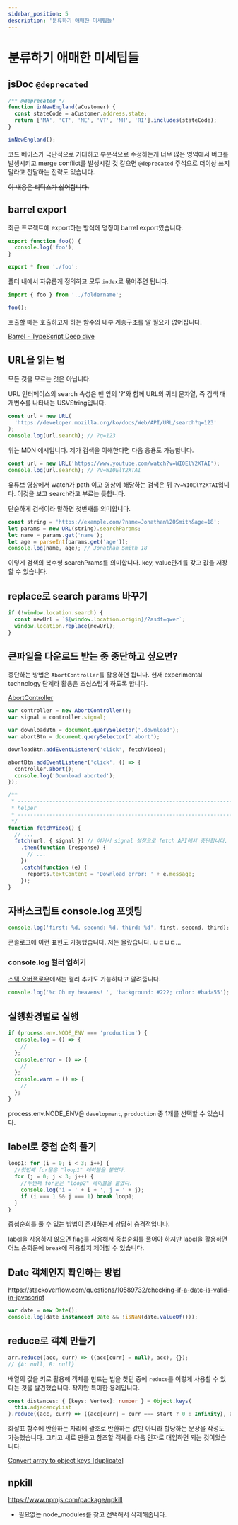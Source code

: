 ```yaml
---
sidebar_position: 5
description: '분류하기 애매한 미세팁들'
---
```


# 분류하기 애매한 미세팁들

## jsDoc `@deprecated`

```js
/** @deprecated */
function inNewEngland(aCustomer) {
  const stateCode = aCustomer.address.state;
  return ['MA', 'CT', 'ME', 'VT', 'NH', 'RI'].includes(stateCode);
}

inNewEngland();
```

코드 베이스가 극단적으로 거대하고 부분적으로 수정하는게 너무 많은 영역에서 버그를 발생시키고 merge conflict를 발생시킬 것 같으면 `@deprecated` 주석으로 더이상 쓰지말라고 전달하는 전략도 있습니다.

~~이 내용은 리덕스가 싫어합니다.~~

## barrel export

최근 프로젝트에 export하는 방식에 명칭이 barrel export였습니다.

```ts title="foldername/foo.ts"
export function foo() {
  console.log('foo');
}
```

```ts title="foldername/index.ts"
export * from './foo';
```

폴더 내에서 자유롭게 정의하고 모두 `index`로 묶어주면 됩니다.

```ts
import { foo } from '../foldername';

foo();
```

호출할 때는 호출하고자 하는 함수의 내부 계층구조를 알 필요가 없어집니다.

[Barrel - TypeScript Deep dive](https://basarat.gitbook.io/typescript/main-1/barrel)

<!-- @todo: default export랑 섞어 사용해야 하는 경우 추가로 다루기 -->

## URL을 읽는 법

모든 것을 모르는 것은 아닙니다.

URL 인터페이스의 search 속성은 맨 앞의 '?'와 함께 URL의 쿼리 문자열, 즉 검색 매개변수를 나타내는 USVString입니다.

```js
const url = new URL(
  'https://developer.mozilla.org/ko/docs/Web/API/URL/search?q=123'
);
console.log(url.search); // ?q=123
```

위는 MDN 예시입니다. 제가 검색을 이해한다면 다음 응용도 가능합니다.

```js
const url = new URL('https://www.youtube.com/watch?v=WI0ElY2XTAI');
console.log(url.search); // ?v=WI0ElY2XTAI
```

유튜브 영상에서 watch가 path 이고 영상에 해당하는 검색은 뒤 `?v=WI0ElY2XTAI`입니다. 이것을 보고 search라고 부르는 듯합니다.

단순하게 검색이라 말하면 첫번째를 의미합니다.

```js
const string = 'https://example.com/?name=Jonathan%20Smith&age=18';
let params = new URL(string).searchParams;
let name = params.get('name');
let age = parseInt(params.get('age'));
console.log(name, age); // Jonathan Smith 18
```

이렇게 검색의 복수형 searchPrams를 의미합니다. key, value관계를 갖고 값을 저장할 수 있습니다.

## replace로 search params 바꾸기

```js
if (!window.location.search) {
  const newUrl = `${window.location.origin}/?asdf=qwer`;
  window.location.replace(newUrl);
}
```

## 큰파일을 다운로드 받는 중 중단하고 싶으면?

중단하는 방법은 `AbortController`를 활용하면 됩니다. 현재 experimental technology 단계라 활용은 조심스럽게 하도록 합니다.

[AbortController](https://developer.mozilla.org/ko/docs/Web/API/AbortController)

```js
var controller = new AbortController();
var signal = controller.signal;

var downloadBtn = document.querySelector('.download');
var abortBtn = document.querySelector('.abort');

downloadBtn.addEventListener('click', fetchVideo);

abortBtn.addEventListener('click', () => {
  controller.abort();
  console.log('Download aborted');
});

/**
 * --------------------------------------------------------------------------
 * helper
 * --------------------------------------------------------------------------
 */
function fetchVideo() {
  // ...
  fetch(url, { signal }) // 여기서 signal 설정으로 fetch API에서 중단합니다.
    .then(function (response) {
      // ...
    })
    .catch(function (e) {
      reports.textContent = 'Download error: ' + e.message;
    });
}
```

## 자바스크립트 console.log 포멧팅

```js
console.log('first: %d, second: %d, third: %d', first, second, third);
```

콘솔로그에 이런 표현도 가능했습니다. 저는 몰랐습니다. ㅂㄷㅂㄷ...

### console.log 컬러 입히기

[스택 오버플로우](https://stackoverflow.com/questions/7505623/colors-in-javascript-console)에서는 컬러 추가도 가능하다고 알려줍니다.

```js
console.log('%c Oh my heavens! ', 'background: #222; color: #bada55');
```

<!--
https://github.com/arch-spatula/Hyper-Modern-JavaScript-Cook-Book/blob/dev/draft/console.md

```js
console.groupEnd('array loop');
console.time();
console.timeEnd();
console.table();
console.trace();
``` -->

## 실행환경별로 실행

```ts
if (process.env.NODE_ENV === 'production') {
  console.log = () => {
    //
  };
  console.error = () => {
    //
  };
  console.warn = () => {
    //
  };
}
```

process.env.NODE_ENV은 `development`, `production` 중 1개를 선택할 수 있습니다.

## label로 중첩 순회 풀기

```js
loop1: for (i = 0; i < 3; i++) {
  //첫번째 for문은 "loop1" 레이블을 붙였다.
  for (j = 0; j < 3; j++) {
    //두번째 for문은 "loop2" 레이블을 붙였다.
    console.log('i = ' + i + ', j = ' + j);
    if (i === 1 && j === 1) break loop1;
  }
}
```

중쳡순회를 풀 수 있는 방법이 존재하는게 상당히 충격적입니다.

label을 사용하지 않으면 flag를 사용해서 중첩순회를 풀어야 하지만 label을 활용하면 어느 순회문에 `break`에 적용할지 제어할 수 있습니다.

## Date 객체인지 확인하는 방법

https://stackoverflow.com/questions/10589732/checking-if-a-date-is-valid-in-javascript

```js
var date = new Date();
console.log(date instanceof Date && !isNaN(date.valueOf()));
```

## reduce로 객체 만들기

```js
arr.reduce((acc, curr) => ((acc[curr] = null), acc), {});
// {A: null, B: null}
```

배열의 값을 키로 활용해 객체를 만드는 법을 찾던 중에 `reduce`를 이렇게 사용할 수 있다는 것을 발견했습니다. 작지만 특이한 용례입니다.

```ts
const distances: { [keys: Vertex]: number } = Object.keys(
  this.adjacencyList
).reduce((acc, curr) => ((acc[curr] = curr === start ? 0 : Infinity), acc), {});
```

화살표 함수에 반환하는 자리에 괄호로 반환하는 값만 아니라 할당하는 문장을 작성도 가능했습니다. 그리고 새로 만들고 참조할 객체를 다음 인자로 대입하면 되는 것이었습니다.

[Convert array to object keys [duplicate]](https://stackoverflow.com/questions/54789406/convert-array-to-object-keys)

## npkill 

https://www.npmjs.com/package/npkill

- 필요없는 node_modules를 찾고 선택해서 삭제해줍니다.

<!--
## 예외처리 전략

[좋은 예외(Exception) 처리](https://jojoldu.tistory.com/734)
-->

<!--
쉽고 빠른 NodeJS 부하테스트 툴, autocannon

https://medium.com/zigbang/%EC%89%BD%EA%B3%A0-%EB%B9%A0%EB%A5%B8-nodejs-%EB%B6%80%ED%95%98%ED%85%8C%EC%8A%A4%ED%8A%B8-%ED%88%B4-autocannon-c860886d6f15
 -->
